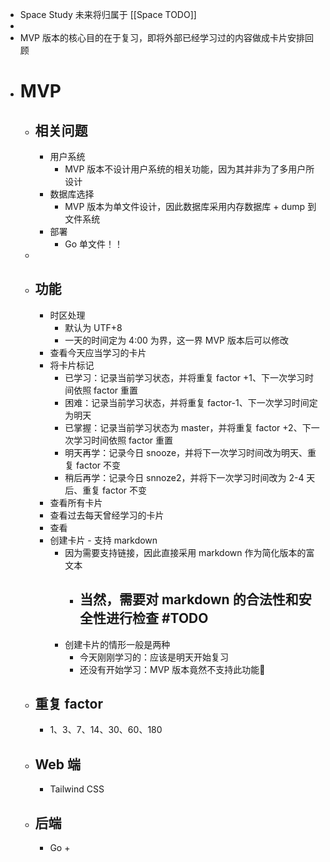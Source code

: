 - Space Study 未来将归属于 [[Space TODO]]
-
- MVP 版本的核心目的在于复习，即将外部已经学习过的内容做成卡片安排回顾
- # MVP
	- ## 相关问题
		- 用户系统
			- MVP 版本不设计用户系统的相关功能，因为其并非为了多用户所设计
		- 数据库选择
			- MVP 版本为单文件设计，因此数据库采用内存数据库 + dump 到文件系统
		- 部署
			- Go 单文件！！
	-
	- ## 功能
		- 时区处理
			- 默认为 UTF+8
			- 一天的时间定为 4:00 为界，这一界 MVP 版本后可以修改
		- 查看今天应当学习的卡片
		- 将卡片标记
			- 已学习：记录当前学习状态，并将重复 factor +1、下一次学习时间依照 factor 重置
			- 困难：记录当前学习状态，并将重复 factor-1、下一次学习时间定为明天
			- 已掌握：记录当前学习状态为 master，并将重复 factor +2、下一次学习时间依照 factor 重置
			- 明天再学：记录今日 snooze，并将下一次学习时间改为明天、重复 factor 不变
			- 稍后再学：记录今日 snnoze2，并将下一次学习时间改为 2-4 天后、重复 factor 不变
		- 查看所有卡片
		- 查看过去每天曾经学习的卡片
		- 查看
		- 创建卡片 - 支持 markdown
			- 因为需要支持链接，因此直接采用 markdown 作为简化版本的富文本
				- 当然，需要对 markdown 的合法性和安全性进行检查 #TODO
					-
			- 创建卡片的情形一般是两种
				- 今天刚刚学习的：应该是明天开始复习
				- 还没有开始学习：MVP 版本竟然不支持此功能🌚
	- ## 重复 factor
		- 1、3、7、14、30、60、180
	- ## Web 端
		- Tailwind CSS
	- ## 后端
		- Go +